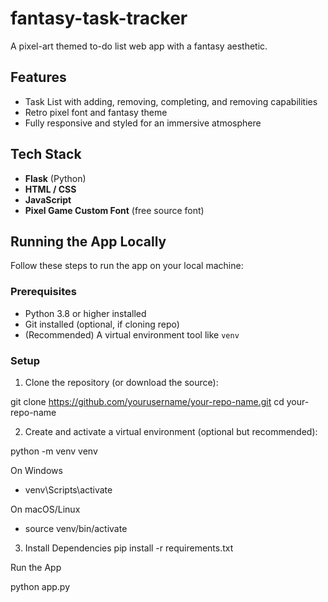 # fantasy-task-tracker

A pixel-art themed to-do list web app with a fantasy aesthetic.

## Features

- Task List with adding, removing, completing, and removing capabilities
- Retro pixel font and fantasy theme
- Fully responsive and styled for an immersive atmosphere

## Tech Stack

- **Flask** (Python)
- **HTML / CSS**
- **JavaScript**
- **Pixel Game Custom Font** (free source font)

## Running the App Locally

Follow these steps to run the app on your local machine:

### Prerequisites

- Python 3.8 or higher installed
- Git installed (optional, if cloning repo)
- (Recommended) A virtual environment tool like `venv`

### Setup

1. Clone the repository (or download the source):

git clone https://github.com/yourusername/your-repo-name.git
cd your-repo-name

2. Create and activate a virtual environment (optional but recommended):

python -m venv venv

On Windows
- venv\Scripts\activate

On macOS/Linux
- source venv/bin/activate

3. Install Dependencies
pip install -r requirements.txt

Run the App

python app.py


